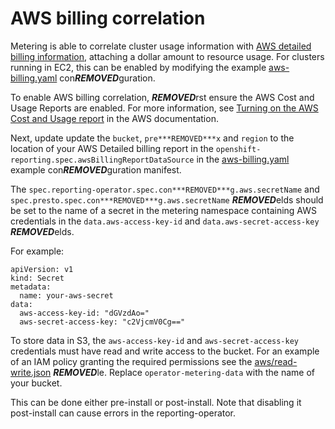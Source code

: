 # AWS billing correlation

Metering is able to correlate cluster usage information with [AWS detailed billing information][AWS-billing], attaching a dollar amount to resource usage.
For clusters running in EC2, this can be enabled by modifying the example [aws-billing.yaml][example-con***REMOVED***g] con***REMOVED***guration.

To enable AWS billing correlation, ***REMOVED***rst ensure the AWS Cost and Usage Reports are enabled.
For more information, see [Turning on the AWS Cost and Usage report][enable-aws-billing] in the AWS documentation.

Next, update update the `bucket`, `pre***REMOVED***x` and `region` to the location of your AWS Detailed billing report in the `openshift-reporting.spec.awsBillingReportDataSource` in the [aws-billing.yaml][example-con***REMOVED***g] example con***REMOVED***guration manifest.

The `spec.reporting-operator.spec.con***REMOVED***g.aws.secretName` and `spec.presto.spec.con***REMOVED***g.aws.secretName` ***REMOVED***elds should be set to the name of a secret in the metering namespace containing AWS credentials in the `data.aws-access-key-id` and `data.aws-secret-access-key` ***REMOVED***elds.

For example:

```
apiVersion: v1
kind: Secret
metadata:
  name: your-aws-secret
data:
  aws-access-key-id: "dGVzdAo="
  aws-secret-access-key: "c2VjcmV0Cg=="
```

To store data in S3, the `aws-access-key-id` and `aws-secret-access-key` credentials must have read and write access to the bucket.
For an example of an IAM policy granting the required permissions see the [aws/read-write.json](aws/read-write.json) ***REMOVED***le.
Replace `operator-metering-data` with the name of your bucket.

This can be done either pre-install or post-install. Note that disabling it post-install can cause errors in the reporting-operator.

[AWS-billing]: https://docs.aws.amazon.com/awsaccountbilling/latest/aboutv2/billing-reports-costusage.html
[enable-aws-billing]: https://docs.aws.amazon.com/awsaccountbilling/latest/aboutv2/billing-reports-gettingstarted-turnonreports.html
[example-con***REMOVED***g]: ../manifests/metering-con***REMOVED***g/aws-billing.yaml
